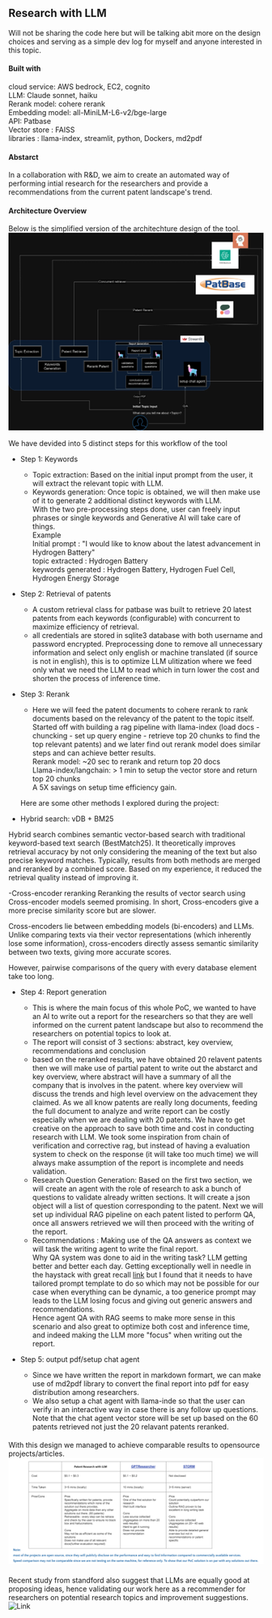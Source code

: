 ## Research with LLM 

Will not be sharing the code here but will be talking abit more on the design choices and serving as a simple dev log for myself and anyone interested in this topic.

#### Built with 
cloud service: AWS bedrock, EC2, cognito  <br />
LLM: Claude sonnet, haiku  <br />
Rerank model: cohere rerank  <br />
Embedding model: all-MiniLM-L6-v2/bge-large <br />
API: Patbase <br />
Vector store : FAISS <br />
libraries : llama-index, streamlit, python, Dockers, md2pdf <br />

#### Abstarct 
In a collaboration with R&D, we aim to create an automated way of performing intial research for the researchers and provide a recommendations from the current patent landscape's trend.

#### Architecture Overview
Below is the simplified version of the architechture design of the tool. 
![image](https://github.com/MingSheng92/llm_research/blob/main/images/Infra.webp)

We have devided into 5 distinct steps for this workflow of the tool <br />
- Step 1: Keywords
  * Topic extraction: Based on the initial input prompt from the user, it will extract the relevant topic with LLM. 
  * Keywords generation: Once topic is obtained, we will then make use of it to generate 2 additional distinct keywords with LLM. <br />
With the two pre-processing steps done, user can freely input phrases or single keywords and Generative AI will take care of things. <br />
Example  <br />
Initial prompt : "I would like to know about the latest advancement in Hydrogen Battery" <br />
topic extracted : Hydrogen Battery <br />
keywords generated : Hydrogen Battery, Hydrogen Fuel Cell, Hydrogen Energy Storage <br />

- Step 2: Retrieval of patents
  * A custom retrieval class for patbase was built to retrieve 20 latest patents from each keywords (configurable) with concurrent to maximize efficiency of retrieval.
  * all credentials are stored in sqlite3 database with both username and password encrypted.
  Preprocessing done to remove all unnecessary information and select only english or machine translated (if source is not in english), this is to optimize LLM ulitization where we feed only what we need the LLM to read which in turn lower the cost and shorten the process of inference time.  <br />

- Step 3: Rerank
  * Here we will feed the patent documents to cohere rerank to rank documents based on the relevancy of the patent to the topic itself.
  Started off with building a rag pipeline with llama-index (load docs - chuncking - set up query engine - retrieve top 20 chunks to find the top relevant patents) and we later find out rerank model does similar steps and can achieve better results. <br />
  Rerank model: ~20 sec to rerank and return top 20 docs <br />
  Llama-index/langchain: > 1 min to setup the vector store and return top 20 chunks <br />
  A 5X savings on setup time efficiency gain. <br />
  
  Here are some other methods I explored during the project:
- Hybrid search: vDB + BM25

Hybrid search combines semantic vector-based search with traditional keyword-based text search (BestMatch25). It theoretically improves retrieval accuracy by not only considering the meaning of the text but also precise keyword matches. Typically, results from both methods are merged and reranked by a combined score. Based on my experience, it reduced the retrieval quality instead of improving it.

-Cross-encoder reranking
Reranking the results of vector search using Cross-encoder models seemed promising. In short, Cross-encoders give a more precise similarity score but are slower.

Cross-encoders lie between embedding models (bi-encoders) and LLMs. Unlike comparing texts via their vector representations (which inherently lose some information), cross-encoders directly assess semantic similarity between two texts, giving more accurate scores.

However, pairwise comparisons of the query with every database element take too long.

- Step 4: Report generation
  * This is where the main focus of this whole PoC, we wanted to have an AI to write out a report for the researchers so that they are well informed on the current patent landscape but also to recommend the researchers on potential topics to look at.
  * The report will consist of 3 sections: abstract, key overview, recommendations and conclusion 
  * based on the reranked results, we have obtained 20 relavent patents then we will make use of partial patent to write out the abstarct and key overview, where abstract will have a summary of all the company that is involves in the patent. where key overview will discuss the trends and high level overview on the advacement they claimed.
  As we all know patents are really long documents, feeding the full document to analyze and write report can be costly especially when we are dealing with 20 patents. We have to get creative on the approach to save both time and cost in conducting research with LLM. We took some inspiration from chain of verification and corrective rag, but instead of having a evaluation system to check on the response (it will take too much time) we will always make assumption of the report is incomplete and needs validation.<br />
  * Research Question Generation: Based on the first two section, we will create an agent with the role of research to ask a bunch of questions to validate already written sections. It will create a json object will a list of question corresponding to the patent. Next we will set up individual RAG pipeline on each patent listed to perform QA, once all answers retrieved we will then proceed with the writing of the report.  
  * Recommendations : Making use of the QA answers as context we will task the writing agent to write the final report. 
  <br />Why QA system was done to aid in the writing task? LLM getting better and better each day. Getting exceptionally well in needle in the haystack with great recall [link](https://x.com/alexalbert__/status/1764722513014329620) but I found that it needs to have tailored prompt template to do so which may not be possible for our case when everything can be dynamic, a too generice prompt may leads to the LLM losing focus and giving out generic answers and recommendations. <br />
  Hence agent QA with RAG seems to make more sense in this scenario and also great to optimize both cost and inference time, and indeed making the LLM more "focus" when writing out the report.

- Step 5: output pdf/setup chat agent
  * Since we have written the report in markdown formart, we can make use of md2pdf library to convert the final report into pdf for easy distribution among researchers.
  * We also setup a chat agent with llama-inde so that the user can verify in an interactive way in case there is any follow up questions. Note that the chat agent vector store will be set up based on the 60 patents retrieved not just the 20 relavant patents reranked.

####
With this design we managed to achieve comparable results to opensource projects/articles.  
![comparison](https://github.com/MingSheng92/llm_research/blob/main/images/compare.png)

####
Recent study from standford also suggest that LLMs are equally good at proposing ideas, hence validating our work here as a recommender for researchers on potential research topics and improvement suggestions. ![Link](https://www.deeplearning.ai/the-batch/stanford-study-finds-ai-matches-human-experts-at-writing-research-proposals/?utm_campaign=The%20Batch&utm_content=320262824&utm_medium=social&utm_source=linkedin&hss_channel=lcp-18246783)
